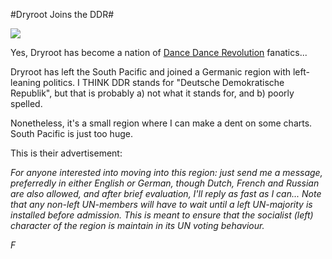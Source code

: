 #Dryroot Joins the DDR#

![](http://westkarana.com/images/dryroot.jpg)

Yes, Dryroot has become a nation of [Dance Dance Revolution](http://www.ddrfreak.com/) fanatics...

Dryroot has left the South Pacific and joined a Germanic region with left-leaning politics. I THINK DDR stands for "Deutsche Demokratische Republik", but that is probably a) not what it stands for, and b) poorly spelled.

Nonetheless, it's a small region where I can make a dent on some charts. South Pacific is just too huge.

This is their advertisement:

*For anyone interested into moving into this region: just send me a message, preferredly in either English or German, though Dutch, French and Russian are also allowed, and after brief evaluation, I'll reply as fast as I can... Note that any non-left UN-members will have to wait until a left UN-majority is installed before admission. This is meant to ensure that the socialist (left) character of the region is maintain in its UN voting behaviour.*

*F* 
